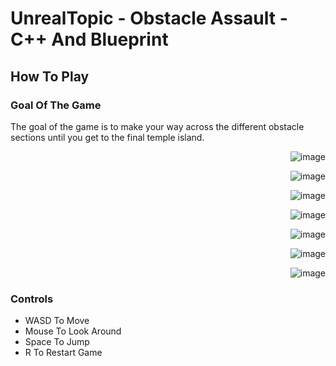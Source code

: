 # UnrealTopic - Obstacle Assault - C++ And Blueprint
## How To Play
### Goal Of The Game
The goal of the game is to make your way across the different obstacle sections until you get to the final temple island.


<p align="right">
  <img src="https://github.com/JadenCooper/UnrealTopic/assets/83618082/7956756e-4e4b-4dcb-a1e5-ed827d6b1882" alt="image">
</p>

<p align="right">
  <img src="https://github.com/JadenCooper/UnrealTopic/assets/83618082/28ad6886-9fd0-435f-9c03-a1554aba5474" alt="image">
</p>

<p align="right">
  <img src="https://github.com/JadenCooper/UnrealTopic/assets/83618082/4e323347-d42e-4a71-9417-81f632cda0cb" alt="image">
</p>

<p align="right">
  <img src="https://github.com/JadenCooper/UnrealTopic/assets/83618082/42047ece-3678-4eb9-8694-01878d210d9f" alt="image">
</p>

<p align="right">
  <img src="https://github.com/JadenCooper/UnrealTopic/assets/83618082/2eefaf51-c9d8-40b7-b277-899958407318" alt="image">
</p>

<p align="right">
  <img src="https://github.com/JadenCooper/UnrealTopic/assets/83618082/93203fc8-b872-4b54-99f9-01c4c50c1cd4" alt="image">
</p>

<p align="right">
  <img src="https://github.com/JadenCooper/UnrealTopic/assets/83618082/2fdaf8de-49b8-4fb9-9885-e0579ebe62ac" alt="image">
</p>

### Controls
- WASD To Move
- Mouse To Look Around
- Space To Jump
- R To Restart Game
